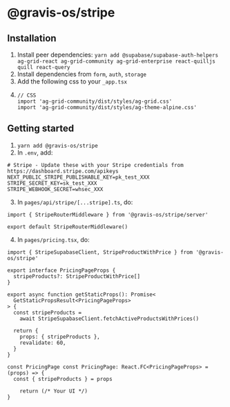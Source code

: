 # @gravis-os/stripe

## Installation

1. Install peer dependencies: `yarn add @supabase/supabase-auth-helpers ag-grid-react ag-grid-community ag-grid-enterprise react-quilljs quill react-query`
2. Install dependencies from `form`, `auth`, `storage`
3. Add the following css to your `_app.tsx`
4. 
    ```tsx
    // CSS
    import 'ag-grid-community/dist/styles/ag-grid.css'
    import 'ag-grid-community/dist/styles/ag-theme-alpine.css'
    ```

## Getting started

1. `yarn add @gravis-os/stripe`
2. In `.env`, add:

```tsx
# Stripe - Update these with your Stripe credentials from https://dashboard.stripe.com/apikeys
NEXT_PUBLIC_STRIPE_PUBLISHABLE_KEY=pk_test_XXX
STRIPE_SECRET_KEY=sk_test_XXX
STRIPE_WEBHOOK_SECRET=whsec_XXX
```

3. In `pages/api/stripe/[...stripe].ts`, do:

```tsx
import { StripeRouterMiddleware } from '@gravis-os/stripe/server'

export default StripeRouterMiddleware()
```

4. In `pages/pricing.tsx`, do:

```tsx
import { StripeSupabaseClient, StripeProductWithPrice } from '@gravis-os/stripe'

export interface PricingPageProps {
  stripeProducts?: StripeProductWithPrice[]
}

export async function getStaticProps(): Promise<
  GetStaticPropsResult<PricingPageProps>
> {
  const stripeProducts =
    await StripeSupabaseClient.fetchActiveProductsWithPrices()

  return {
    props: { stripeProducts },
    revalidate: 60,
  }
}

const PricingPage const PricingPage: React.FC<PricingPageProps> = (props) => {
  const { stripeProducts } = props
	
	return (/* Your UI */)
}
```
